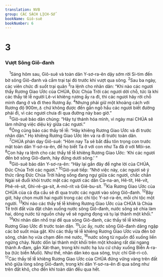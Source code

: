 ```yaml
---
translation: NVB
group: CÁC SÁCH LỊCH-SỬ
bookName: Giô-suê 
bookNumber: 6
---
```


<div class="title"><h1>3</h1><h3>Vượt Sông Giô-đanh </h3></div>
<span class="verse gios_3_1"> <sup>1</sup>Sáng hôm sau, Giô-suê và toàn dân Y-sơ-ra-ên dậy sớm rời Si-tim đến bờ sông Giô-đanh và cắm trại tại đó trước khi vượt qua sông. </span>
<span class="verse gios_3_2"><sup>2</sup>Sau ba ngày, các viên chức đi suốt trại quân </span>
<span class="verse gios_3_3"><sup>3</sup>ra lệnh cho nhân dân: “Khi nào các ngươi thấy Rương Giao Ước của CHÚA, Đức Chúa Trời các ngươi dời chỗ, tức là khi các thầy tế lễ người Lê-vi khiêng rương ấy ra đi, thì các ngươi hãy rời chỗ mình đang ở và đi theo Rương ấy. </span>
<span class="verse gios_3_4"><sup>4</sup>Nhưng phải giữ một khoảng cách với Rương độ 900m,<a data-toggle="tooltip" data-placement="bottom" title="2.000 Cu-đê">⚓</a> chứ không được đến gần ngõ hầu các ngươi biết đường phải đi, vì các ngươi chưa đi qua đường này bao giờ.” <br/></span>
<span class="verse gios_3_5"> <sup>5</sup>Giô-suê bảo dân chúng: “Hãy tự thánh hóa mình, vì ngày mai CHÚA sẽ làm những việc diệu kỳ giữa các ngươi.” <br/></span>
<span class="verse gios_3_6"> <sup>6</sup>Ông cũng bảo các thầy tế lễ: “Hãy khiêng Rương Giao Ước và đi trước nhân dân.” Họ khiêng Rương Giao Ước lên và ra đi trước toàn dân. <br/></span>
<span class="verse gios_3_7"> <sup>7</sup>CHÚA phán dạy Giô-suê: “Hôm nay Ta sẽ bắt đầu tôn trọng con trước mặt toàn dân Y-sơ-ra-ên, để họ biết Ta ở với con như Ta đã ở với Môi-se. </span>
<span class="verse gios_3_8"><sup>8</sup>Con hãy ra lệnh cho các thầy tế lễ khiêng Rương Giao Ước: ‘Khi các ngươi đến bờ sông Giô-đanh, hãy đứng dưới sông.’ ” <br/></span>
<span class="verse gios_3_9"> <sup>9</sup>Giô-suê bảo dân Y-sơ-ra-ên: “Hãy lại gần đây để nghe lời của CHÚA, Đức Chúa Trời các ngươi.” </span>
<span class="verse gios_3_10"><sup>10</sup>Giô-suê tiếp: “Nhờ việc này, các ngươi sẽ ý thức rằng Đức Chúa Trời hằng sống đang ngự giữa các ngươi, chắc chắn Ngài sẽ đuổi khỏi trước mặt các ngươi các dân Ca-na-an, Hê-tít, Hê-vít, Phê-rê-sít, Ghi-rê-ga-sít, A-mô-rít và Giê-bu-sít. </span>
<span class="verse gios_3_11"><sup>11</sup>Kìa Rương Giao Ước của CHÚA của cả địa cầu sẽ đi qua trước các ngươi vào sông Giô-đanh. </span>
<span class="verse gios_3_12"><sup>12</sup>Bây giờ, hãy chọn mười hai người trong các chi tộc Y-sơ-ra-ên, mỗi chi tộc một người. </span>
<span class="verse gios_3_13"><sup>13</sup>Khi nào các thầy tế lễ khiêng Rương Giao Ước của CHÚA là Chúa Tể trời đất vừa đặt chân xuống nước sông Giô-đanh, nước sông sẽ chia làm hai, dòng nước từ nguồn chảy về sẽ ngưng đọng và tụ lại thành một khối.” <br/></span>
<span class="verse gios_3_14"> <sup>14</sup>Khi nhân dân nhổ trại để qua sông Giô-đanh, các thầy tế lễ khiêng Rương Giao Ước đi trước toàn dân. </span>
<span class="verse gios_3_15"><sup>15</sup>Lúc ấy, nước sông Giô-đanh dâng ngập các bờ suốt mùa gặt. Khi các thầy tế lễ khiêng Rương Giao Ước vừa đến bờ sông, chân họ vừa chạm đến mé nước, </span>
<span class="verse gios_3_16"><sup>16</sup>nước sông từ nguồn đổ xuống liền ngừng chảy. Nước dồn lại thành một khối trên một khoảng rất dài ngang thành A-đam, gần Xát-than, trong khi nước hạ lưu cứ chảy xuống Biển A-ra-ba (tức biển Muối). Như thế, nhân dân kéo qua sông, trực chỉ Giê-ri-cô. </span>
<span class="verse gios_3_17"><sup>17</sup>Các thầy tế lễ khiêng Rương Giao Ước của CHÚA đứng vững vàng trên đất khô giữa lòng sông Giô-đanh, trong khi dân Y-sơ-ra-ên đi qua sông như trên đất khô, cho đến khi toàn dân đều qua hết. <br/></span>

